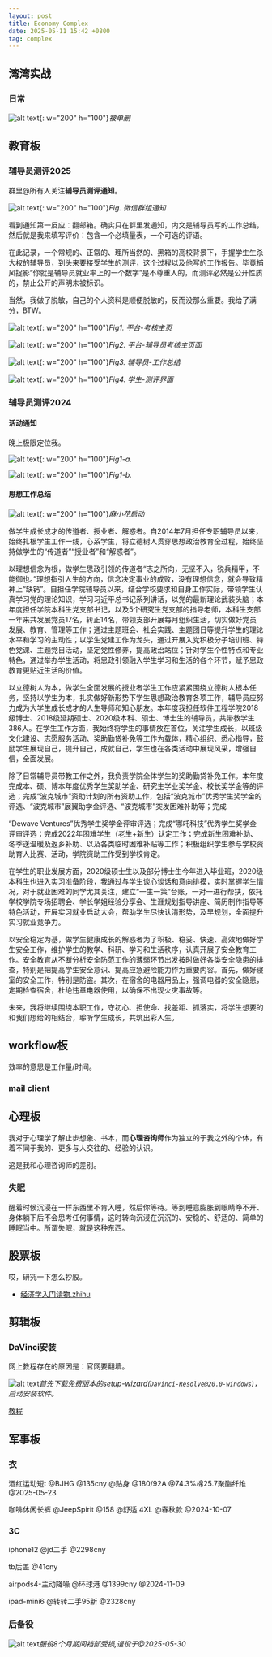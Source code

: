 ```yaml
---
layout: post
title: Economy Complex
date: 2025-05-11 15:42 +0800
tag: complex
---
```



## 湾湾实战

### 日常

![alt text](/assets/2025-05/bfec1b03f5d4fcf75476f4034001598.jpg){: w="200" h="100"}_被单删_

## 教育板

### 辅导员测评2025

群里@所有人关注**辅导员测评通知**。

![alt text](/assets/2025-05/7d666b6401cd7f06f488fc7b27702db.jpg){: w="200" h="100"}_Fig. 微信群组通知_

看到通知第一反应：翻邮箱。确实只在群里发通知，内文是辅导员写的工作总结，然后就是我来填写评价：包含一个必填量表，一个可选的评语。

在此记录，一个常规的、正常的、理所当然的、黑箱的高校背景下，手握学生生杀大权的辅导员，到头来要接受学生的测评，这个过程以及他写的工作报告。毕竟捕风捉影“你就是辅导员就业率上的一个数字”是不尊重人的，而测评必然是公开性质的，禁止公开的声明未被标识。

当然，我做了脱敏，自己的个人资料是顺便脱敏的，反而没那么重要。我给了满分，BTW。

![alt text](/assets/2025-05/a047509abea8582cf386038fd892fd6.jpg){: w="200" h="100"}_Fig1. 平台-考核主页_

![alt text](/assets/2025-05/6b4554235cdcb033216eeeac9cbcb1e.jpg){: w="200" h="100"}_Fig2. 平台-辅导员考核主页面_

![alt text](/assets/2025-05/b08faabb8e7d0444e1a5e756e911d73.jpg){: w="200" h="100"}_Fig3. 辅导员-工作总结_

![alt text](/assets/2025-05/7d0e0d863068b96dba35a7b55a1764a.png){: w="200" h="100"}_Fig4. 学生-测评界面_

### 辅导员测评2024

#### 活动通知

晚上极限定位我。

![alt text](/assets/2025-05/0cb5e54bc583879309d07bc0c35bafe.jpg){: w="200" h="100"}_Fig1-a._ 

![alt text](/assets/2025-05/eb91b8535d2e46f3c9e051b4e53a385.jpg){: w="200" h="100"}_Fig1-b._


#### 思想工作总结

![alt text](/assets/2025-05/a28289eecb8490cc031bdf88978efdf.jpg){: w="200" h="100"}_麻小花启动_

做学生成长成才的传道者、授业者、解惑者。自2014年7月担任专职辅导员以来，始终扎根学生工作一线，心系学生，将立德树人贯穿思想政治教育全过程，始终坚持做学生的“传道者”“授业者”和“解惑者”。

以理想信念为根，做学生思政引领的传道者“志之所向，无坚不入，锐兵精甲，不能御也。”理想指引人生的方向，信念决定事业的成败，没有理想信念，就会导致精神上“缺钙”。自担任学院辅导员以来，结合学校要求和自身工作实际，带领学生认真学习党的理论知识，学习习近平总书记系列讲话，以党的最新理论武装头脑；本年度担任学院本科生党支部书记，以及5个研究生党支部的指导老师，本科生支部一年来共发展党员17名，转正14名，带领支部开展每月组织生活，切实做好党员发展、教育、管理等工作；通过主题班会、社会实践、主题团日等提升学生的理论水平和学习的主动性；以学生党建工作为龙头，通过开展入党积极分子培训班、特色党课、主题党日活动，坚定党性修养，提高政治站位；针对学生个性特点和专业特色，通过举办学生活动，将思政引领融入学生学习和生活的各个环节，赋予思政教育更贴近生活的价值。

以立德树人为本，做学生全面发展的授业者学生工作应紧紧围绕立德树人根本任务，坚持以学生为本，扎实做好新形势下学生思想政治教育各项工作，辅导员应努力成为大学生成长成才的人生导师和知心朋友。本年度我担任软件工程学院2018级博士、2018级延期硕士、2020级本科、硕士、博士生的辅导员，共带教学生386人。在学生工作方面，我始终将学生的事情放在首位，关注学生成长，以班级文化建设、志愿服务活动、奖助勤贷补免等工作为载体，精心组织、悉心指导，鼓励学生展现自己，提升自己，成就自己，学生也在各类活动中展现风采，增强自信，全面发展。

除了日常辅导员带教工作之外，我负责学院全体学生的奖助勤贷补免工作。本年度完成本、硕、博本年度优秀学生奖助学金、研究生学业奖学金、校长奖学金等的评选；完成“波克城市”资助计划的所有资助工作，包括“波克城市”优秀学生奖学金的评选、“波克城市”展翼助学金评选、“波克城市”突发困难补助等；完成

“Dewave Ventures”优秀学生奖学金评审评选；完成“哪吒科技”优秀学生奖学金评审评选；完成2022年困难学生（老生+新生）认定工作；完成新生困难补助、冬季送温暖及返乡补助、以及各类临时困难补贴等工作；积极组织学生参与学校资助育人比赛、活动，学院资助工作受到学校肯定。

在学生的职业发展方面，2020级硕士生以及部分博士生今年进入毕业班，2020级本科生也进入实习准备阶段，我通过与学生谈心谈话和意向排摸，实时掌握学生情况，对于就业困难的同学尤其关注，建立“一生一策”台账，一对一进行帮扶，依托学校学院专场招聘会、学长学姐经验分享会、生涯规划指导讲座、简历制作指导等特色活动，开展实习就业启动大会，帮助学生尽快认清形势，及早规划，全面提升实习就业竞争力。

以安全稳定为基，做学生健康成长的解惑者为了积极、稳妥、快速、高效地做好学生安全工作，维护学生的教学、科研、学习和生活秩序，认真开展了安全教育工作。安全教育从不断分析安全防范工作的薄弱环节出发按时做好各类安全隐患的排查，特别是把提高学生安全意识、提高应急避险能力作为重要内容。首先，做好寝室的安全工作，特别是防盗。其次，在宿舍的电器用品上，强调电器的安全隐患，定期检查宿舍，杜绝违章电器使用，以确保不出现火灾事故等。

未来，我将继续围绕本职工作，守初心、担使命、找差距、抓落实，将学生想要的和我们想给的相结合，聆听学生成长，共筑出彩人生。







## workflow板

效率的意思是工作量/时间。

### mail client

## 心理板

我对于心理学了解止步想象、书本，而**心理咨询师**作为独立的于我之外的个体，有着不同于我的、更多与人交往的、经验的认识。

这是我和心理咨询师的差别。

### 失眠

醒着时候沉浸在一样东西里不肯入睡，然后你等待。等到睡意膨胀到眼睛睁不开、身体躺下后不会思考任何事情，这时转向沉浸在沉沉的、安稳的、舒适的、简单的睡眠当中。所谓失眠，就是这种东西。

## 股票板

哎，研究一下怎么抄股。
- [经济学入门读物.zhihu](https://www.zhihu.com/question/19661829/answer/17527623)

## 剪辑板

### DaVinci安装

网上教程存在的原因是：官网要翻墙。

![alt text](/assets/2025-05/image-15.png)_首先下载免费版本的setup-wizard(`Davinci-Resolve@20.0-windows`)，启动安装软件。_

[教程](https://www.bilibili.com/video/BV1B7411A7M1/?vd_source=8519f95560ea54533a7d5978ae4c2de6)

## 军事板

### 衣

酒红运动短t @BJHG @135cny @贴身 @180/92A @74.3%棉25.7聚酯纤维 @2025-05-23

咖啡休闲长裤 @JeepSpirit @158 @舒适 4XL @春秋款 @2024-10-07

### 3C

iphone12 @jd二手 @2298cny

tb后盖 @41cny

airpods4-主动降噪 @环球港 @1399cny @2024-11-09

ipad-mini6 @转转二手95新 @2328cny

### 后备役

![alt text](/assets/2025-05/48d3c5c1bdd96b1401e9e1406fc8fef.jpg)_服役8个月期间裆部受损,退役于@2025-05-30_